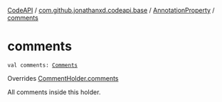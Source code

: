 [CodeAPI](../../index.md) / [com.github.jonathanxd.codeapi.base](../index.md) / [AnnotationProperty](index.md) / [comments](.)

# comments

`val comments: `[`Comments`](../../com.github.jonathanxd.codeapi.base.comment/-comments/index.md)

Overrides [CommentHolder.comments](../../com.github.jonathanxd.codeapi.base.comment/-comment-holder/comments.md)

All comments inside this holder.


